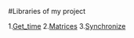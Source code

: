 #Libraries of my project

1.[Get_time][]
2.[Matrices][]
3.[Synchronize][]

[Get_time]: ./get_time.md
[Matrices]: ./matrices.md
[Synchronize]: ./synchronize.md